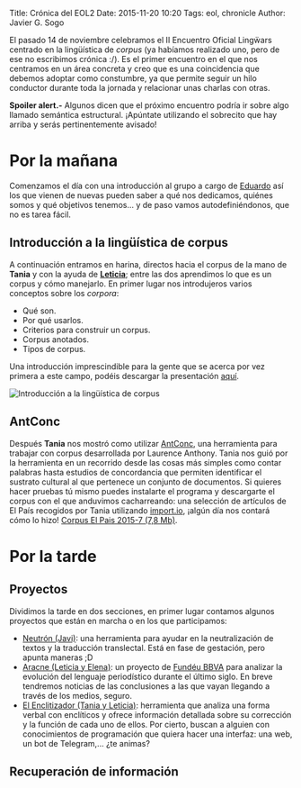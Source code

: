 Title: Crónica del EOL2
Date: 2015-11-20 10:20
Tags: eol, chronicle
Author: Javier G. Sogo

El pasado 14 de noviembre celebramos el II Encuentro Oficial Lingẅars centrado en la lingüística de *corpus* (ya habíamos realizado uno,
pero de ese no escribimos crónica :/). Es el primer encuentro en el que nos centramos en un área concreta y creo que es una
coincidencia que debemos adoptar como constumbre, ya que permite seguir un hilo conductor durante toda la jornada y relacionar
unas charlas con otras.

**Spoiler alert.-** Algunos dicen que el próximo encuentro podría ir sobre algo llamado semántica estructural. ¡Apúntate utilizando
el sobrecito que hay arriba y serás pertinentemente avisado!


# Por la mañana

Comenzamos el día con una introducción al grupo a cargo de [Eduardo](https://twitter.com/ebaste) así los que vienen de nuevas
pueden saber a qué nos dedicamos, quiénes somos y qué objetivos tenemos... y de paso vamos autodefiniéndonos, que no es tarea fácil.

## Introducción a la lingüística de corpus

A continuación entramos en harina, directos hacia el corpus de la mano de **Tania** y con la ayuda de **[Leticia](https://twitter.com/nimbusaeta)**;
entre las dos aprendimos lo que es un corpus y cómo manejarlo. En primer lugar nos introdujeros varios conceptos sobre los *corpora*:

* Qué son.
* Por qué usarlos.
* Criterios para construir un corpus.
* Corpus anotados.
* Tipos de corpus.

Una introducción imprescindible para la gente que se acerca por vez primera a este campo, podéis descargar la presentación
[aquí]({filename}/pdfs/eol-2-intro_to_corpus.pdf).

![Introducción a la lingüística de corpus]({filename}/images/lw-043.jpg)

## AntConc

Después **Tania** nos mostró como utilizar [AntConc](http://www.laurenceanthony.net/software.html), una herramienta para
trabajar con corpus desarrollada por Laurence Anthony. Tania nos guió por la herramienta en un recorrido desde las cosas
más simples como contar palabras hasta estudios de concordancia que permiten identificar el sustrato cultural al que 
pertenece un conjunto de documentos.
Si quieres hacer pruebas tú mismo puedes instalarte el programa y descargarte el corpus con el que anduvimos cacharreando:
una selección de artículos de El País recogidos por Tania utilizando [import.io](https://import.io/), ¡algún día nos contará 
cómo lo hizo! [Corpus El Pais 2015-7 (7,8 Mb)]({filename}/pdfs/eol-2-corpus-Pais_2015_7.zip).


# Por la tarde

## Proyectos

Dividimos la tarde en dos secciones, en primer lugar contamos algunos proyectos que están en marcha o en los que participamos:

* [Neutrón (Javi)]({filename}/pdfs/eol-2-neutron.pdf): una herramienta para ayudar en la neutralización de textos y la
traducción translectal. Está en fase de gestación, pero apunta maneras ;D
* [Aracne (Leticia y Elena)]({filename}/pdfs/aracne.pdf): un proyecto de [Fundéu BBVA](http://www.fundeu.es/) para analizar la
evolución del lenguaje periodístico durante el último siglo. En breve tendremos noticias de las conclusiones a las que vayan
llegando a través de los medios, seguro.
* [El Enclitizador (Tania y Leticia)]({filename}/pdfs/eol-2-encliticos.pdf): herramienta que analiza una forma verbal con
enclíticos y ofrece información detallada sobre su corrección y la función de cada uno de ellos. Por cierto, buscan a alguien
con conocimientos de programación que quiera hacer una interfaz: una web, un bot de Telegram,... ¿te animas?

## Recuperación de información
